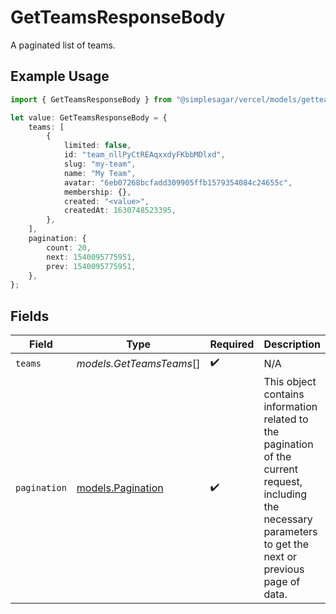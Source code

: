 # GetTeamsResponseBody

A paginated list of teams.

## Example Usage

```typescript
import { GetTeamsResponseBody } from "@simplesagar/vercel/models/getteamsop.js";

let value: GetTeamsResponseBody = {
    teams: [
        {
            limited: false,
            id: "team_nllPyCtREAqxxdyFKbbMDlxd",
            slug: "my-team",
            name: "My Team",
            avatar: "6eb07268bcfadd309905ffb1579354084c24655c",
            membership: {},
            created: "<value>",
            createdAt: 1630748523395,
        },
    ],
    pagination: {
        count: 20,
        next: 1540095775951,
        prev: 1540095775951,
    },
};
```

## Fields

| Field                                                                                                                                                           | Type                                                                                                                                                            | Required                                                                                                                                                        | Description                                                                                                                                                     |
| --------------------------------------------------------------------------------------------------------------------------------------------------------------- | --------------------------------------------------------------------------------------------------------------------------------------------------------------- | --------------------------------------------------------------------------------------------------------------------------------------------------------------- | --------------------------------------------------------------------------------------------------------------------------------------------------------------- |
| `teams`                                                                                                                                                         | *models.GetTeamsTeams*[]                                                                                                                                        | :heavy_check_mark:                                                                                                                                              | N/A                                                                                                                                                             |
| `pagination`                                                                                                                                                    | [models.Pagination](../models/pagination.md)                                                                                                                    | :heavy_check_mark:                                                                                                                                              | This object contains information related to the pagination of the current request, including the necessary parameters to get the next or previous page of data. |